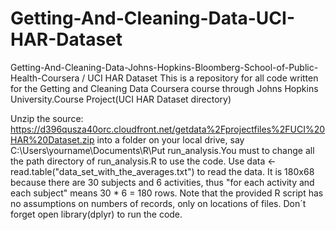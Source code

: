 # Getting-And-Cleaning-Data-UCI-HAR-Dataset

Getting-And-Cleaning-Data-Johns-Hopkins-Bloomberg-School-of-Public-Health-Coursera / UCI HAR Dataset 
This is a repository for all code written for the Getting and Cleaning Data Coursera course through Johns Hopkins University.Course Project(UCI HAR Dataset directory)

Unzip the source: https://d396qusza40orc.cloudfront.net/getdata%2Fprojectfiles%2FUCI%20HAR%20Dataset.zip into a folder on your local drive, say C:\Users\yourname\Documents\R\Put run_analysis.You must to change all the path directory of run_analysis.R to use the code.  Use data <- read.table("data_set_with_the_averages.txt") to read the data. It is 180x68 because there are 30 subjects and 6 activities, thus "for each activity and each subject" means 30 * 6 = 180 rows. Note that the provided R script has no assumptions on numbers of records, only on locations of files. Don´t forget open library(dplyr) to run the code.
